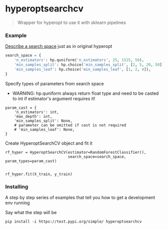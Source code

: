 # hyperoptsearchcv

> Wrapper for hyperopt to use it with sklearn pipelines

### Example
[Describe a search space](https://github.com/hyperopt/hyperopt/wiki/FMin#22-a-search-space-example-scikit-learn) just as in original hyperopt 
```python
search_space = {
    'n_estimators': hp.quniform('n_estimators', 25, 1525, 50),
    'min_samples_split': hp.choice('min_samples_split', [2, 5, 20, 50]),
    'min_samples_leaf': hp.choice('min_samples_leaf', [1, 2, 4]),
}
```
Specify types of parameters from search space
* WARNING: hp.quniform always return float type and need to be casted to int if estimator's argument requires it!

```
param_cast = {
    'n_estimators': int,
    'max_depth': int,
    'min_samples_split': None,
    # parameter can be omitted if cast is not required
    # 'min_samples_leaf': None,
}
```
Create HyperoptSearchCV object and fit it
```
rf_hyper = HyperoptSearchCV(estimator=RandomForestClassifier(),
                            search_space=search_space, param_types=param_cast)


rf_hyper.fit(X_train, y_train)
```

### Installing

A step by step series of examples that tell you how to get a development env running

Say what the step will be

```
pip install -i https://test.pypi.org/simple/ hyperoptsearchcv
```

